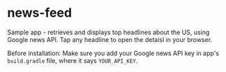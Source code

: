 # news-feed
Sample app - retrieves and displays top headlines about the US, using Google news API. 
Tap any headline to open the detaisl in your browser.

Before installation:
Make sure you add your Google news API key in app's `build.gradle` file, where it says `YOUR_API_KEY`. 
